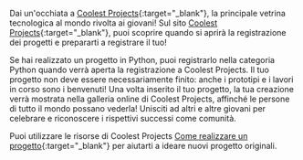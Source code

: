 Dai un'occhiata a [Coolest Projects](https://coolestprojects.org/){:target="_blank"}, la principale vetrina tecnologica al mondo rivolta ai giovani! Sul sito [Coolest Projects](https://coolestprojects.org/){:target="_blank"}, puoi scoprire quando si aprirà la registrazione dei progetti e prepararti a registrare il tuo!

Se hai realizzato un progetto in Python, puoi registrarlo nella categoria Python quando verrà aperta la registrazione a Coolest Projects. Il tuo progetto non deve essere necessariamente finito: anche i prototipi e i lavori in corso sono i benvenuti! Una volta inserito il tuo progetto, la tua creazione verrà mostrata nella galleria online di Coolest Projects, affinché le persone di tutto il mondo possano vederla! Unisciti ad altri e altre giovani per celebrare e riconoscere i rispettivi successi come comunità.

Puoi utilizzare le risorse di Coolest Projects [Come realizzare un progetto](https://coolestprojects.org/2020/03/31/how-to-make-a-project-workbook-and-additional-resources/){:target="_blank"} per aiutarti a ideare nuovi progetto originali.